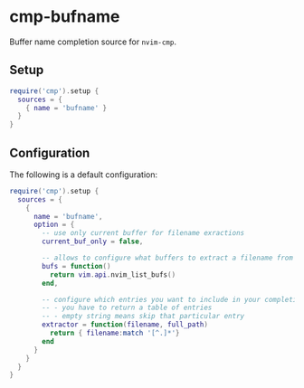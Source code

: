 # cmp-bufname

Buffer name completion source for `nvim-cmp`.

## Setup

```lua
require('cmp').setup {
  sources = {
    { name = 'bufname' }
  }
}
```

## Configuration

The following is a default configuration:

```lua
require('cmp').setup {
  sources = {
    {
      name = 'bufname',
      option = {
        -- use only current buffer for filename exractions
        current_buf_only = false,

        -- allows to configure what buffers to extract a filename from
        bufs = function()
          return vim.api.nvim_list_bufs()
        end,

        -- configure which entries you want to include in your completion:
        -- - you have to return a table of entries
        -- - empty string means skip that particular entry
        extractor = function(filename, full_path)
          return { filename:match '[^.]*'}
        end
      }
    }
  }
}
```
